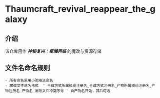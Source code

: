 # Thaumcraft_revival_reappear_the_galaxy
## 介绍
  该仓库用作 ***神秘复兴：星瀚再临*** 的魔改与资源存储
## 文件名命名规则
	- 所有命名采用小驼峰法命名
	- 魔改文件命名格式  ' 合成方式所属模组注册名_合成方式注册名_产物所属模组注册名_产物注册名_产物名_消除文件冲突序号 ' 自产物名开始，其后可选

